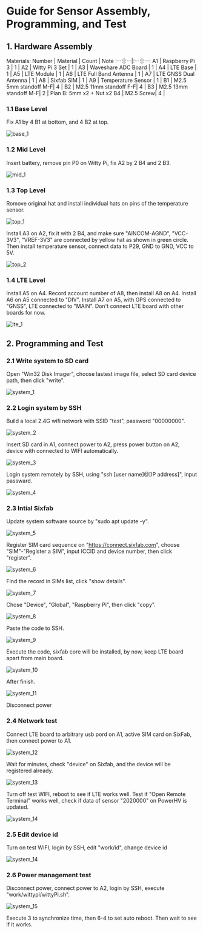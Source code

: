 # Guide for Sensor Assembly, Programming, and Test

## 1. Hardware Assembly
Materials:
Number | Material | Count | Note
:--:|:--|:--:|:--:
A1 | Raspberry Pi 3 | 1 | 
A2 | Witty Pi 3 Set | 1 | 
A3 | Waveshare ADC Board | 1 | 
A4 | LTE Base | 1 | 
A5 | LTE Module | 1 | 
A6 | LTE Full Band Antenna | 1 | 
A7 | LTE GNSS Dual Antenna | 1 | 
A8 | Sixfab SIM | 1 | 
A9 | Temperature Sensor | 1 |
B1 | M2.5 5mm standoff M-F| 4 | 
B2 | M2.5 11mm standoff F-F| 4 | 
B3 | M2.5 13mm standoff M-F| 2 | Plan B: 5mm x2 + Nut x2 
B4 | M2.5 Screw| 4 |


### 1.1 Base Level
Fix A1 by 4 B1 at bottom, and 4 B2 at top. 

![base_1](./images/assembly_base_1.png)

### 1.2 Mid Level
Insert battery, remove pin P0 on Witty Pi, fix A2 by 2 B4 and 2 B3.

![mid_1](./images/assembly_mid_1.png)

### 1.3 Top Level
Romove original hat and install individual hats on pins of the temperature sensor.

![top_1](./images/assembly_top_1.png)

Install A3 on A2, fix it with 2 B4, and make sure "AINCOM-AGND", "VCC-3V3", "VREF-3V3" are connected by yellow hat as shown in green circle. Then install temperature sensor, connect data to P29, GND to GND, VCC to 5V.

![top_2](./images/assembly_top_2.png)

### 1.4 LTE Level
Install A5 on A4. Record account number of A8, then install A8 on A4. Install A6 on A5 connected to "DIV". Install A7 on A5, with GPS connected to "GNSS", LTE connected to "MAIN". Don't connect LTE board with other boards for now.

![lte_1](./images/assembly_lte_1.png)


## 2. Programming and Test
### 2.1 Write system to SD card
Open "Win32 Disk Imager", choose lastest image file, select SD card device path, then click "write".

![system_1](./images/system_1.png)

### 2.2 Login system by SSH
Build a local 2.4G wifi network with SSID "test", password "00000000".

![system_2](./images/system_2.png)

Insert SD card in A1, connect power to A2, press power button on A2, device with connected to WIFI automatically.

![system_3](./images/system_3.png)

Login system remotely by SSH, using "ssh [user name]@[IP address]", input passward.

![system_4](./images/system_4.png)

### 2.3 Intial Sixfab

Update system software source by "sudo apt update -y".

![system_5](./images/system_5.png)

Register SIM card sequence on "https://connect.sixfab.com", choose "SIM"-"Register a SIM", input ICCID and device number, then click "register".

![system_6](./images/system_6.png)

Find the record in SIMs list, click "show details".

![system_7](./images/system_7.png)

Chose "Device", "Global", "Raspberry Pi", then click "copy".

![system_8](./images/system_8.png)

Paste the code to SSH.

![system_9](./images/system_9.png)

Execute the code, sixfab core will be installed, by now, keep LTE board apart from main board.

![system_10](./images/system_10.png)

After finish.

![system_11](./images/system_11.png)

Disconnect power

### 2.4 Network test
Connect LTE board to arbitrary usb pord on A1, active SIM card on SixFab, then connect power to A1.

![system_12](./images/system_12.png)

Wait for minutes, check "device" on Sixfab, and the device will be registered already.

![system_13](./images/system_13.png)

Turn off test WIFI, reboot to see if LTE works well. Test if "Open Remote Terminal" works well, check if data of sensor "2020000" on PowerHV is updated.

![system_14](./images/system_14.png)

### 2.5 Edit device id
Turn on test WIFI, login by SSH, edit "work/id", change device id

![system_14](./images/system_16.png)

### 2.6 Power management test

Disconnect power, connect power to A2, login by SSH, execute "work/wittypi/wittyPi.sh".

![system_15](./images/system_15.png)

Execute 3 to synchronize time, then 6-4 to set auto reboot. Then wait to see if it works.
